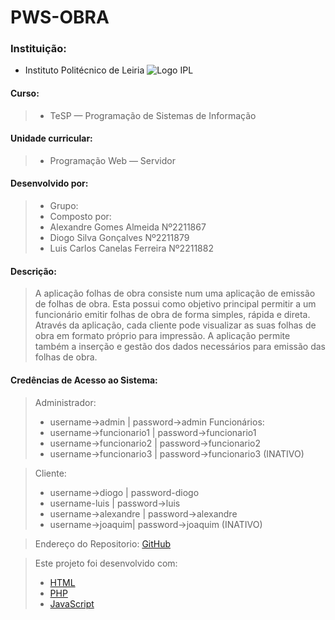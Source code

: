 # PWS-OBRA
### Instituição:
- Instituto Politécnico de Leiria 
![Logo IPL](https://www.ipleiria.pt/wp-content/uploads/2022/04/estg_h.svg)
#### Curso:
>- TeSP — Programação de Sistemas de Informação
#### Unidade curricular:
>- Programação Web — Servidor
#### Desenvolvido por:
>- Grupo: 
>- Composto por:
>  - Alexandre Gomes Almeida Nº2211867
>  - Diogo Silva Gonçalves Nº2211879
>  - Luis Carlos Canelas Ferreira Nº2211882

#### Descrição:
> A aplicação folhas de obra consiste num  uma aplicação de emissão de folhas de obra. 
Esta possui como objetivo principal permitir a um funcionário emitir folhas de obra de forma simples, rápida e direta. 
Através da aplicação, cada cliente pode visualizar as suas folhas de obra em formato próprio para impressão. 
A aplicação permite também a inserção e gestão dos dados necessários para emissão das folhas de obra.

#### Credências de Acesso ao Sistema:
>Administrador: 
   >- username->admin | password->admin
>Funcionários:
   >- username->funcionario1 | password->funcionario1
   >- username->funcionario2 | password->funcionario2
   >- username->funcionario3 | password->funcionario3 (INATIVO)

>Cliente:
   >- username->diogo | password-diogo
   >- username-luis | password->luis
   >- username->alexandre | password->alexandre
   >- username->joaquim| password->joaquim (INATIVO)


> Endereço do Repositorio:
> [GitHub](https://github.com/Kynotec/PWS-OBRA)


> Este projeto foi desenvolvido com:
> - [HTML](https://www.w3schools.com/html/)
> - [PHP](https://www.w3schools.com/php/)
> - [JavaScript](https://www.javascript.com/)
